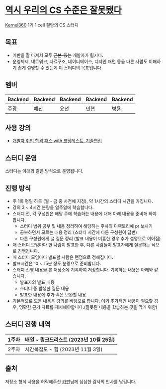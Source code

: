 # [역시 우리의 CS 수준은 잘못됐다](https://www.youtube.com/watch?v=dQw4w9WgXcQ)
[Kernel360](https://github.com/Kernel360) 1기 1 cell 절망의 CS 스터디

## 목표
- 기반을 잘 다져서 모두 ~~근본-있는~~ 개발자가 됩시다.  
- 운영체제, 네트워크, 자료구조, 데이터베이스, 디자인 패턴 등을 다른 사람도 이해하기 쉽게 설명할 수 있는게 이 스터디의 목표입니다.

## 멤버
|Backend|Backend|Backend|Backend|Backend|
|---|---|---|---|---|
|[주광](https://github.com/Hju95)|[예진](https://github.com/yejincode)|[윤선](https://github.com/yoonseon12)|[민협](https://github.com/GBGreenBravo)|[병룡](https://github.com/fingersdanny)|

## 사용 강의
* [개발자 취업 합격 패스 with 코딩테스트, 기술면접](https://fastcampus.co.kr/dev_online_devjob)

## 스터디 운영

스터디는 아래와 같은 방식으로 운영됩니다.

## 진행 방식

- 주 1회 평일 하루 (월 - 금 중 사전에 지정), 약 1시간의 스터디 시간을 가집니다.
- 강의 3 ~ 4시간 분량을 일주일에 학습합니다.
- 스터디 전, 각 구성원은 해당 주에 학습하는 내용에 대해 아래 내용을 준비해 와야 합니다.
    - 스터디 범위 공부 및 내용 정리하여 해당하는 주차의 디렉토리에 pr 보내기
    - 공부하면서 모르는 내용 정리 (스터디 시간에 다른 구성원이 답변)
    - 다른 구성원에게 낼 질문 정리 (발표 내용이 미흡한 경우 추가 설명으로 이어짐)
- 매 스터디 모임마다 한 사람이 발표한 후, 다른 사람들이 발표자에게 질문하는 식으로 진행됩니다.
- 매 스터디 모임마다 발표할 사람은 랜덤으로 정해집니다.
- 발표시간은 10 ~ 15분 정도 분량으로 준비합니다.
- 스터디 진행 내용을 본 저장소에 기록하여 저장합니다. 기록하는 내용은 아래와 같습니다.
    - 발표자의 발표 내용
    - 스터디 중 발생한 질문 내용
    - 발표한 내용에 추가 혹은 보완할 내용
- 기본적으로 모든 내용은 강의를 바탕으로 합니다. 이외 추가적인 내용이 필요할 경우, 명확한 근거 자료를 제시해야합니다.(잘못된 내용을 학습하는 것을 막기 위함)

## 스터디 진행 내역
|1주차| 배열 ~ 링크드리스트 (2023년 10월 25일) |
|---|-------------------------------------|
|2주차| 시간복잡도 ~ 힙 (2023년 11월 3일) |

## 출처
저장소 형식 사용을 허락해주신 [카펀](https://github.com/kchung1995)님께 심심한 감사의 인사를 남깁니다.